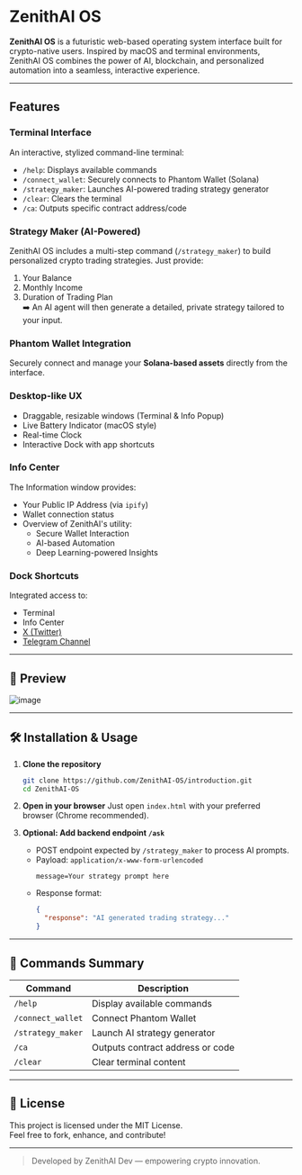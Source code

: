 # ZenithAI OS

**ZenithAI OS** is a futuristic web-based operating system interface built for crypto-native users. Inspired by macOS and terminal environments, ZenithAI OS combines the power of AI, blockchain, and personalized automation into a seamless, interactive experience.

---

## Features

### Terminal Interface
An interactive, stylized command-line terminal:
- `/help`: Displays available commands
- `/connect_wallet`: Securely connects to Phantom Wallet (Solana)
- `/strategy_maker`: Launches AI-powered trading strategy generator
- `/clear`: Clears the terminal
- `/ca`: Outputs specific contract address/code

### Strategy Maker (AI-Powered)
ZenithAI OS includes a multi-step command (`/strategy_maker`) to build personalized crypto trading strategies. Just provide:
1. Your Balance
2. Monthly Income
3. Duration of Trading Plan  
➡️ An AI agent will then generate a detailed, private strategy tailored to your input.

### Phantom Wallet Integration
Securely connect and manage your **Solana-based assets** directly from the interface.

### Desktop-like UX
- Draggable, resizable windows (Terminal & Info Popup)
- Live Battery Indicator (macOS style)
- Real-time Clock
- Interactive Dock with app shortcuts

### Info Center
The Information window provides:
- Your Public IP Address (via `ipify`)
- Wallet connection status
- Overview of ZenithAI's utility:
  - Secure Wallet Interaction
  - AI-based Automation
  - Deep Learning-powered Insights

### Dock Shortcuts
Integrated access to:
- Terminal
- Info Center
- [X (Twitter)](https://x.com/ZenithAIi_sol)
- [Telegram Channel](https://t.me/ZenithAI_Channel)

---


## 📸 Preview

![image](https://github.com/user-attachments/assets/4586fb8b-3087-4ef7-b432-9701cf6c6c9f)

---

## 🛠 Installation & Usage

1. **Clone the repository**
   ```bash
   git clone https://github.com/ZenithAI-OS/introduction.git
   cd ZenithAI-OS
   ```

2. **Open in your browser**
   Just open `index.html` with your preferred browser (Chrome recommended).

3. **Optional: Add backend endpoint `/ask`**
   - POST endpoint expected by `/strategy_maker` to process AI prompts.
   - Payload: `application/x-www-form-urlencoded`
     ```
     message=Your strategy prompt here
     ```
   - Response format:
     ```json
     {
       "response": "AI generated trading strategy..."
     }
     ```

---

## 🧪 Commands Summary

| Command           | Description                                         |
|------------------|-----------------------------------------------------|
| `/help`          | Display available commands                         |
| `/connect_wallet`| Connect Phantom Wallet                             |
| `/strategy_maker`| Launch AI strategy generator                        |
| `/ca`            | Outputs contract address or code                    |
| `/clear`         | Clear terminal content                              |

---

## 📜 License

This project is licensed under the MIT License.  
Feel free to fork, enhance, and contribute!

---

> Developed by ZenithAI Dev — empowering crypto innovation.
